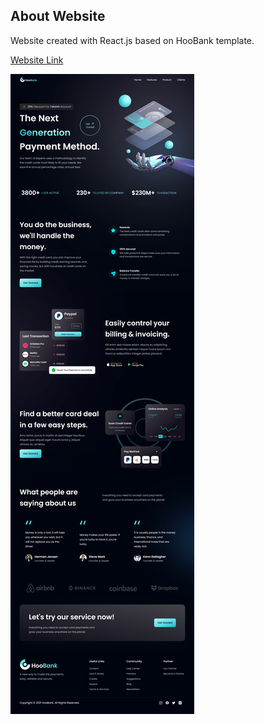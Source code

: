 ## About Website

Website created with React.js based on HooBank template.

[Website Link](https://choosealicense.com/licenses/mit/)

![Screenshot](screenshot.png)
